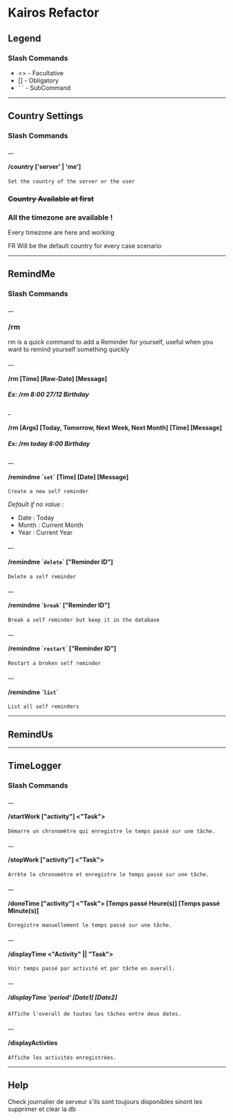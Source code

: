 # Kairos Refactor

## Legend

### Slash Commands

- <> - Facultative
- [] - Obligatory
- \` \` - SubCommand

---

## Country Settings

### Slash Commands

\_\_

#### /country ['server' | 'me']

`Set the country of the server or the user`

### ~~Country Available at first~~

### All the timezone are available !

Every timezone are here and working

FR Will be the default country for every case scenario

---

## RemindMe

### Slash Commands

\_\_

### /rm

rm is a quick command to add a Reminder for yourself, useful when you want to remind yourself something quickly

\_\_

#### /rm [Time] [Raw-Date] [Message]

##### _Ex: /rm 8:00 27/12 Birthday_

\_

#### /rm [Args] [Today, Tomorrow, Next Week, Next Month] [Time] [Message]

##### _Ex: /rm today 8:00 Birthday_

\_\_

#### /remindme \``set`\` [Time] [Date] [Message] <Description> <Repetition> <Category>

`Create a new self reminder`

_Default if no value_ :

- Date : Today
- Month : Current Month
- Year : Current Year

\_\_

#### /remindme \``delete`\` ["Reminder ID"]

`Delete a self reminder`

\_\_

#### /remindme \``break`\` ["Reminder ID"]

`Break a self reminder but keep it in the database`

\_\_

#### /remindme \``restart`\` ["Reminder ID"]

`Restart a broken self reminder`

\_\_

#### /remindme \``list`\`

`List all self reminders`

---

## RemindUs

---

## TimeLogger

### Slash Commands

\_\_

#### /startWork ["activity"] <"Task">

`Démarre un chronomètre qui enregistre le temps passé sur une tâche.`

\_\_

#### /stopWork ["activity"] <"Task">

`Arrête le chronomètre et enregistre le temps passé sur une tâche.`

\_\_

#### /doneTime ["activity"] <"Task"> [Temps passé Heure(s)] [Temps passé Minute(s)]

`Enregistre manuellement le temps passé sur une tâche.`

\_\_

#### /displayTime <"Activity" || "Task">

`Voir temps passé par activité et par tâche en overall.`

\_\_

##### /displayTime 'period' [Date1] [Date2]

`Affiche l'overall de toutes les tâches entre deux dates.`

\_\_

#### /displayActivties

`Affiche les activités enregistrées.`

---

## Help

Check journalier de serveur s'ils sont toujours disponibles sinont les supprimer et clear la db

